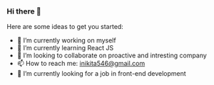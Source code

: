 ### Hi there 👋


Here are some ideas to get you started:

- 🔭 I’m currently working on myself
- 🌱 I’m currently learning React JS
- 👯 I’m looking to collaborate on proactive and intresting company
- 📫 How to reach me: inikita546@gmail.com
- 🤔 I’m currently looking for a job in front-end development



